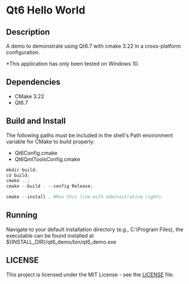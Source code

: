 # Qt6 Hello World

## Description
A demo to demonstrate using Qt6.7 with cmake 3.22 
in a cross-platform configuration.

*This application has only been tested on Windows 10.

## Dependencies
- CMake 3.22
- Qt6.7

## Build and Install

The following paths must be included in the shell's Path environment variable 
for CMake to build properly:

- Qt6Config.cmake
- Qt6QmlToolsConfig.cmake

```powershell
mkdir build;
cd build;
cmake ..;
cmake --build . --config Release;

cmake --install . #Run this line with administrative rights.
```

## Running

Navigate to your default installation directory (e.g., C:\Program Files),
the executable can be found installed at 
${INSTALL_DIR}/qt6_demo/bin/qt6_demo.exe

## LICENSE

This project is licensed under the MIT License - see the
[LICENSE](LICENSE) file.
